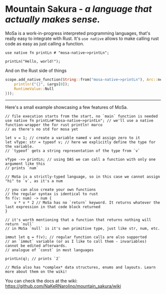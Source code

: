 # Mountain Sakura - *a language that actually makes sense.*

MoSa is a work-in-progress interpreted programming languages, that's really easy to integrate with Rust.
It's `use native` allows to make calling rust code as easy as just calling a function.

```mosa
use native fn printLn # "mosa-native~>printLn";

printLn("Hello, world!");
```
And on the Rust side of things
```rust
scope.add_native_function(String::from("mosa-native~>printLn"), Arc::new(|args| {
    println!("{}", &args[0]);
    RuntimeValue::Null
}));
```
---

Here's a small example showcasing a few features of MoSa.
```mosa
// file execution starts from the start, no `main` function is needed
use native fn printLn#"mosa-native~>printLn"; // we'll use a native function-wrapper the for rust println! marco
// as there's no std for mosa yet

let v = 1; // create a variable named v and assign zero to it
let vType: str = typeof v; // here we explicitly define the type for the variable.
// `typeof` gets a string representation of the type from `v`

vType ->> printLn; // using DAS we can call a function with only one argument like this
// prints `num`

// MoSa is a strictly-typed language, so in this case we cannot assign "hi" to `v`, as it's a num

// you can also create your own functions
// the regular syntax is identical to rust
fn f(v: num) -> num {
    v * v * 2 // MoSa has no `return` keyword. It returns whatever the last expression in that code block returned
}

// it's worth mentioning that a function that returns nothing will return `null`
// in MoSa `null` is it's own primitive type, just like str, num, etc.

immut let q = f(v); // regular function calls are also supported
// an `immut` variable (or as I like to call them - invariables) cannot be edited afterwards.
// analogue of `const` in most languages

printLn(q); // prints `2`

// MoSa also has *complex* data structures, enums and layouts. Learn more about them on the wiki!
```

You can check the docs at the wiki: https://github.com/NaKeRNarolino/mountain_sakura/wiki
